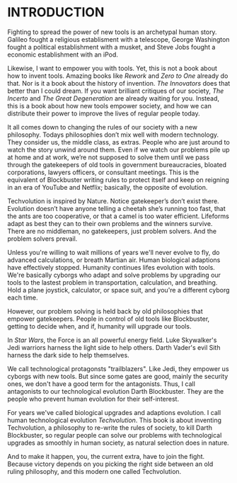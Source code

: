 
# INTRODUCTION

Fighting to spread the power of new tools is an archetypal human story. Galileo fought a religious establisment with a telescope, George Washington fought a political establishment with a musket, and Steve Jobs fought a economic establishment with an iPod.

Likewise, I want to empower you with tools. Yet, this is not a book about how to invent tools. Amazing books like _Rework_ and _Zero to One_ already do that. Nor is it a book about the history of invention. _The Innovators_ does that better than I could dream. If you want brilliant critiques of our society, _The Incerto_ and _The Great Degeneration_ are already waiting for you. Instead, this is a book about how new tools empower society, and how we can distribute their power to improve the lives of regular people today.

It all comes down to changing the rules of our society with a new philosophy. Todays philosophies don’t mix well with modern technology. They consider us, the middle class, as extras. People who are just around to watch the story unwind around them. Even if we watch our problems pile up at home and at work, we’re not supposed to solve them until we pass through the gatekeepers of old tools in government bureaucracies, bloated corporations, lawyers officers, or consultant meetings. This is the equivalent of Blockbuster writing rules to protect itself and keep on reigning in an era of YouTube and Netflix; basically, the opposite of evolution.

Techvolution is inspired by Nature. Notice gatekeeper’s don’t exist there. Evolution doesn’t have anyone telling a cheetah she’s running too fast, that the ants are too cooperative, or that a camel is too water efficient. Lifeforms adapt as best they can to their own problems and the winners survive. There are no middleman, no gatekeepers, just problem solvers. And the problem solvers prevail.

Unless you're willing to wait millions of years we'll never evolve to fly, do advanced calculations, or breath Martian air. Human biological adaptions have effectively stopped. Humanity continues lifes evolution with tools. We're basically cyborgs who adapt and solve problems by upgrading our tools to the lastest problem in transportation, calculation, and breathing. Hold a plane joystick, calculator, or space suit, and you're a different cyborg each time.

However, our problem solving is held back by old philosophies that empower gatekeepers. People in control of old tools like Blockbuster, getting to decide when, and if, humanity will upgrade our tools.

In _Star Wars_, the Force is an all powerful energy field. Luke Skywalker's Jedi warriors harness the light side to help others. Darth Vader's evil Sith harness the dark side to help themselves.

We call technological protagonsts "trailblazers". Like Jedi, they empower us cyborgs with new tools. But since some gates are good, mainly the security ones, we don't have a good term for the antagonists. Thus, I call antagonists to our technological evolution Darth Blockbuster. They are the people who prevent human evolution for their self-interest.

For years we've called biological upgrades and adaptions evolution. I call human technological evolution _Techvolution_. This book is about inventing Techvolution, a philosophy to re-write the rules of society, to kill Darth Blockbuster, so regular people can solve our problems with technological upgrades as smoothly in human society, as natural selection does in nature.

And to make it happen, you, the current extra, have to join the fight. Because victory depends on you picking the right side between an old ruling philosophy, and this modern one called Techvolution.
